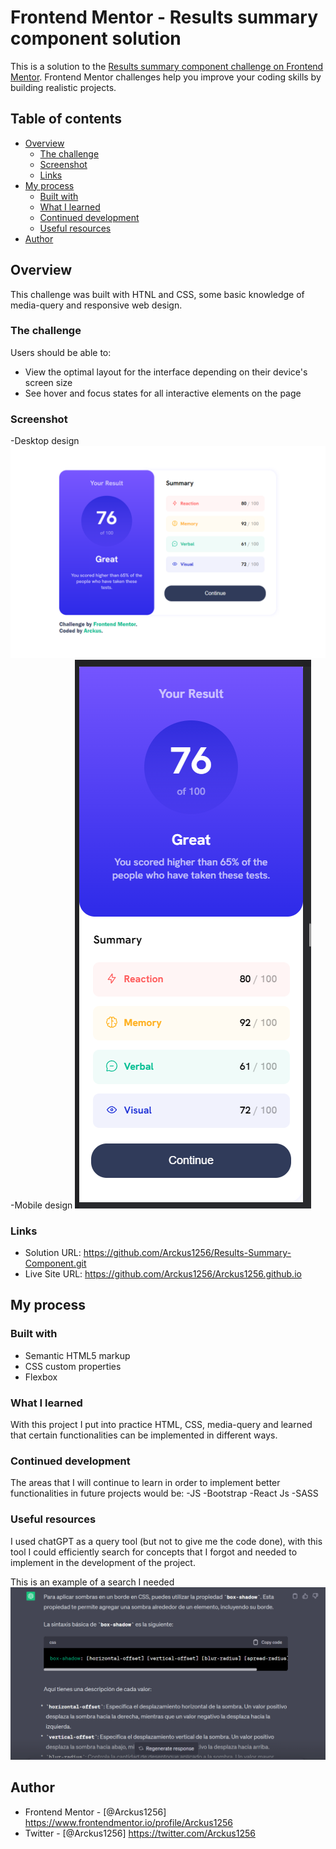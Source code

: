 # Frontend Mentor - Results summary component solution

This is a solution to the [Results summary component challenge on Frontend Mentor](https://www.frontendmentor.io/challenges/results-summary-component-CE_K6s0maV). Frontend Mentor challenges help you improve your coding skills by building realistic projects. 

## Table of contents

- [Overview](#overview)
  - [The challenge](#the-challenge)
  - [Screenshot](#screenshot)
  - [Links](#links)
- [My process](#my-process)
  - [Built with](#built-with)
  - [What I learned](#what-i-learned)
  - [Continued development](#continued-development)
  - [Useful resources](#useful-resources)
- [Author](#author)

## Overview
This challenge was built with HTNL and CSS, some basic knowledge of media-query and responsive web design.

### The challenge

Users should be able to:

- View the optimal layout for the interface depending on their device's screen size
- See hover and focus states for all interactive elements on the page

### Screenshot
-Desktop design
![Desktop design](image-1.png)
-Mobile design
![Mobile design](image.png)

### Links

- Solution URL: https://github.com/Arckus1256/Results-Summary-Component.git
- Live Site URL: https://github.com/Arckus1256/Arckus1256.github.io

## My process

### Built with

- Semantic HTML5 markup
- CSS custom properties
- Flexbox

### What I learned

With this project I put into practice HTML, CSS, media-query and learned that certain functionalities can be implemented in different ways.

### Continued development

The areas that I will continue to learn in order to implement better functionalities in future projects would be:
-JS
-Bootstrap
-React Js
-SASS

### Useful resources

I used chatGPT as a query tool (but not to give me the code done), with this tool I could efficiently search for concepts that I forgot and needed to implement in the development of the project.

This is an example of a search I needed 
![chatGPT](image-2.png)

## Author

- Frontend Mentor - [@Arckus1256] https://www.frontendmentor.io/profile/Arckus1256
- Twitter - [@Arckus1256] https://twitter.com/Arckus1256

